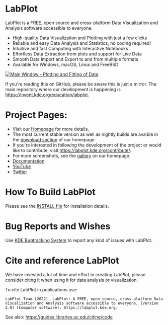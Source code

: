 # LabPlot

LabPlot is a FREE, open source and cross-platform Data Visualization and Analysis software accessible to everyone.

* High-quality Data Visualization and Plotting with just a few clicks
* Reliable and easy Data Analysis and Statistics, no coding required!
* Intuitive and fast Computing with Interactive Notebooks
* Effortless Data Extraction from plots and support for Live Data
* Smooth Data Import and Export to and from multiple formats
* Available for Windows, macOS, Linux and FreeBSD

[![](https://cdn.kde.org/screenshots/labplot2/01_basic_plots_linux.png "Main Window - Plotting and Fitting of Data")](https://cdn.kde.org/screenshots/labplot2/01_basic_plots_linux.png)

If you're reading this on GitHub, please be aware this is just a mirror. The main repository where our development is happening is https://invent.kde.org/education/labplot.

# Project Pages:
* Visit our [Homepage](https://labplot.kde.org) for more details.
* The most current stable version as well as nightly builds are avaible in the [download section](https://labplot.kde.org/download/) of our homepage.
* If you're interested in following the development of the project or would like to contribute,
visit https://labplot.kde.org/contribute/.
* For more screenshots, see the [gallery](https://labplot.kde.org/gallery/) on our homepage.
* [Documentation](https://labplot.kde.org/documentation/)
* [YouTube](https://www.youtube.com/channel/UCoxs-QOKb4SdIk4TMbrTzlQ)
* [Twitter](https://twitter.com/LabPlot)

# How To Build LabPlot
Please see the [INSTALL file](https://invent.kde.org/education/labplot/-/blob/master/INSTALL) for installation details.

# Bug Reports and Wishes
Use [KDE Bugtracking System](https://bugs.kde.org/) to report any kind of issues with LabPlot.

# Cite and reference LabPlot
We have invested a lot of time and effort in creating LabPlot, please consider citing it when using it for data analysis or visualization.

To cite LabPlot in publications use:

```
LabPlot Team (2022), LabPlot: A FREE, open source, cross-platform Data Visualization and Analysis software accessible to everyone, (Version 2.9) [Computer software]. https://labplot.kde.org.
```

See also: https://guides.libraries.uc.edu/citing/code
